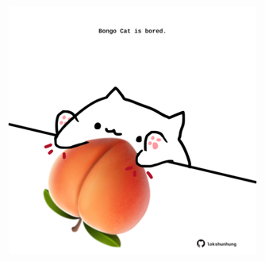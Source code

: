 <!-- built at 06/10/2021, 08:02:39 UTC -->
<p align="center">
  <img width="500" height="500" src="./ReadmeImage.svg">
</p>
